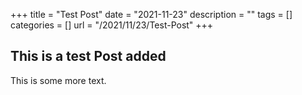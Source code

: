 +++
title = "Test Post"
date = "2021-11-23"
description = ""
tags = []
categories = []
url = "/2021/11/23/Test-Post"
+++

## This is a test Post added

This is some more text.